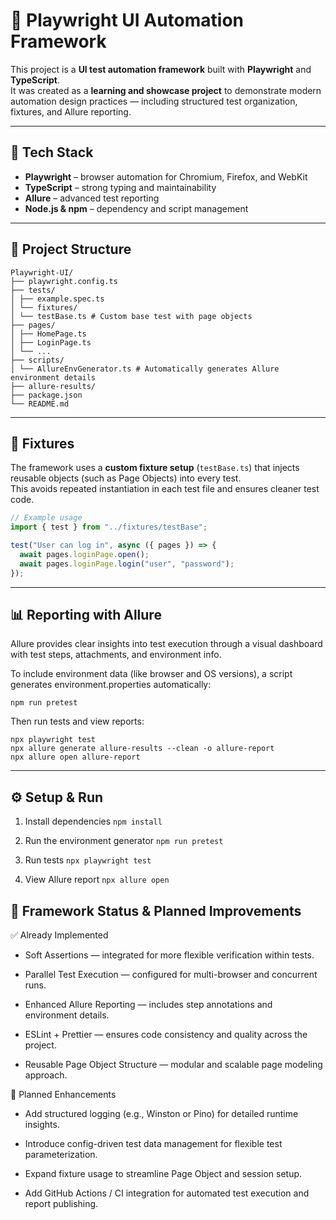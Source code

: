 # 🧪 Playwright UI Automation Framework

This project is a **UI test automation framework** built with **Playwright** and **TypeScript**.  
It was created as a **learning and showcase project** to demonstrate modern automation design practices — including structured test organization, fixtures, and Allure reporting.

---

## 🚀 Tech Stack

- **Playwright** – browser automation for Chromium, Firefox, and WebKit  
- **TypeScript** – strong typing and maintainability  
- **Allure** – advanced test reporting  
- **Node.js & npm** – dependency and script management  

---

## 🧰 Project Structure

```
Playwright-UI/
├── playwright.config.ts
├── tests/
│ ├── example.spec.ts
│ └── fixtures/
│ └── testBase.ts # Custom base test with page objects
├── pages/
│ ├── HomePage.ts
│ ├── LoginPage.ts
│ └── ...
├── scripts/
│ └── AllureEnvGenerator.ts # Automatically generates Allure environment details
├── allure-results/
├── package.json
└── README.md
```

---

## 🧩 Fixtures

The framework uses a **custom fixture setup** (`testBase.ts`) that injects reusable objects (such as Page Objects) into every test.  
This avoids repeated instantiation in each test file and ensures cleaner test code.

```ts
// Example usage
import { test } from "../fixtures/testBase";

test("User can log in", async ({ pages }) => {
  await pages.loginPage.open();
  await pages.loginPage.login("user", "password");
});

```
---

## 📊 Reporting with Allure

Allure provides clear insights into test execution through a visual dashboard with test steps, attachments, and environment info.

To include environment data (like browser and OS versions), a script generates environment.properties automatically:

``` npm run pretest ```

Then run tests and view reports:

```
npx playwright test
npx allure generate allure-results --clean -o allure-report
npx allure open allure-report
```

---

## ⚙️ Setup & Run

1. Install dependencies
```npm install```

2. Run the environment generator
```npm run pretest```

3. Run tests
```npx playwright test```

4. View Allure report
```npx allure open```

## 🔧 Framework Status & Planned Improvements

✅ Already Implemented

- Soft Assertions — integrated for more flexible verification within tests.

- Parallel Test Execution — configured for multi-browser and concurrent runs.

- Enhanced Allure Reporting — includes step annotations and environment details.

- ESLint + Prettier — ensures code consistency and quality across the project.

- Reusable Page Object Structure — modular and scalable page modeling approach.

🚀 Planned Enhancements

- Add structured logging (e.g., Winston or Pino) for detailed runtime insights.

- Introduce config-driven test data management for flexible test parameterization.

- Expand fixture usage to streamline Page Object and session setup.

- Add GitHub Actions / CI integration for automated test execution and report publishing.